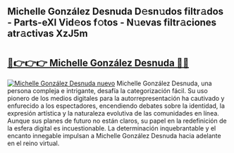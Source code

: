 ## Michelle González Desnuda D𝚎sn𝚞dos filtr𝚊dos - Parts-eXl Vid𝚎os f𝚘tos - N𝚞evas filtr𝚊ciones atr𝚊ctivas XzJ5m

# <h2><a href="http://mb7evw.tromn.icu/?c=Michelle+Gonz%c3%a1lez+Desnuda">🔗👉👉👉 Michelle González Desnuda 🔗🔗</a></h2>

[![Michelle González Desnuda nuevo](https://i.imgur.com/pEAQMta.gif)](http://mb7evw.tromn.icu/?c=Michelle+Gonz%c3%a1lez+Desnuda)
Michelle González Desnuda, una persona compleja e intrigante, desafía la categorización fácil. Su uso pionero de los medios digitales para la autorrepresentación ha cautivado y enfurecido a los espectadores, encendiendo debates sobre la identidad, la expresión artística y la naturaleza evolutiva de las comunidades en línea. Aunque sus planes de futuro no están claros, su papel en la redefinición de la esfera digital es incuestionable. La determinación inquebrantable y el encanto innegable impulsan a Michelle González Desnuda hacia adelante en el reino virtual.
